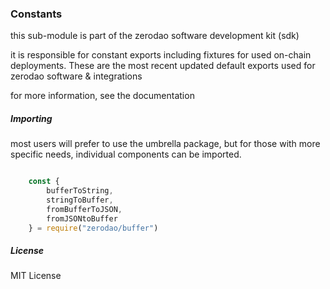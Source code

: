 ### Constants

this sub-module is part of the zerodao software development kit (sdk)

it is responsible for constant exports including fixtures for used on-chain deployments. These are the most recent updated default exports used
for zerodao software & integrations

for more information, see the documentation

##### Importing

most users will prefer to use the umbrella package, but for those with more specific needs, individual components can be imported.

``` javascript

    const {
        bufferToString,
        stringToBuffer,
        fromBufferToJSON,
        fromJSONtoBuffer
    } = require("zerodao/buffer")
```

##### License
MIT License
